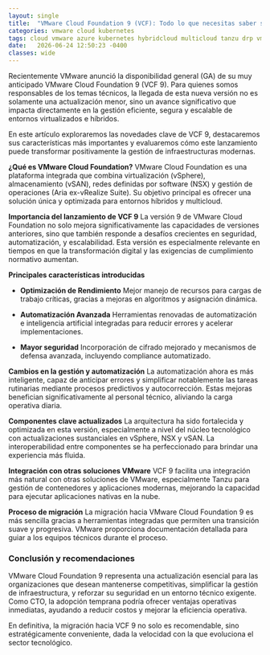 ```yaml
---
layout: single
title:  "VMware Cloud Foundation 9 (VCF): Todo lo que necesitas saber sobre la nueva versión"
categories: vmware cloud kubernetes
tags: cloud vmware azure kubernetes hybridcloud multicloud tanzu drp vmconaws nsx vrealize sddc gcp aria devops vcf
date:   2026-06-24 12:50:23 -0400
classes: wide
---
```


Recientemente VMware anunció la disponibilidad general (GA) de su muy anticipado VMware Cloud Foundation 9 (VCF 9). Para quienes somos responsables de los temas técnicos, la llegada de esta nueva versión no es solamente una actualización menor, sino un avance significativo que impacta directamente en la gestión eficiente, segura y escalable de entornos virtualizados e híbridos.

En este artículo exploraremos las novedades clave de VCF 9, destacaremos sus características más importantes y evaluaremos cómo este lanzamiento puede transformar positivamente la gestión de infraestructuras modernas.

**¿Qué es VMware Cloud Foundation?**
VMware Cloud Foundation es una plataforma integrada que combina virtualización (vSphere), almacenamiento (vSAN), redes definidas por software (NSX) y gestión de operaciones (Aria ex-vRealize Suite). Su objetivo principal es ofrecer una solución única y optimizada para entornos híbridos y multicloud.

**Importancia del lanzamiento de VCF 9**
La versión 9 de VMware Cloud Foundation no solo mejora significativamente las capacidades de versiones anteriores, sino que también responde a desafíos crecientes en seguridad, automatización, y escalabilidad. Esta versión es especialmente relevante en tiempos en que la transformación digital y las exigencias de cumplimiento normativo aumentan.

**Principales características introducidas**

- **Optimización de Rendimiento** 
  Mejor manejo de recursos para cargas de trabajo críticas, gracias a mejoras en algoritmos y asignación dinámica.

- **Automatización Avanzada**
  Herramientas renovadas de automatización e inteligencia artificial integradas para reducir errores y acelerar implementaciones.

- **Mayor seguridad**
  Incorporación de cifrado mejorado y mecanismos de defensa avanzada, incluyendo compliance automatizado.

**Cambios en la gestión y automatización**
La automatización ahora es más inteligente, capaz de anticipar errores y simplificar notablemente las tareas rutinarias mediante procesos predictivos y autocorrección. Estas mejoras benefician significativamente al personal técnico, aliviando la carga operativa diaria.

**Componentes clave actualizados**
La arquitectura ha sido fortalecida y optimizada en esta versión, especialmente a nivel del núcleo tecnológico con actualizaciones sustanciales en vSphere, NSX y vSAN. La interoperabilidad entre componentes se ha perfeccionado para brindar una experiencia más fluida.

**Integración con otras soluciones VMware**
VCF 9 facilita una integración más natural con otras soluciones de VMware, especialmente Tanzu para gestión de contenedores y aplicaciones modernas, mejorando la capacidad para ejecutar aplicaciones nativas en la nube.

**Proceso de migración**
La migración hacia VMware Cloud Foundation 9 es más sencilla gracias a herramientas integradas que permiten una transición suave y progresiva. VMware proporciona documentación detallada para guiar a los equipos técnicos durante el proceso.


### Conclusión y recomendaciones

VMware Cloud Foundation 9 representa una actualización esencial para las organizaciones que desean mantenerse competitivas, simplificar la gestión de infraestructura, y reforzar su seguridad en un entorno técnico exigente. Como CTO, la adopción temprana podría ofrecer ventajas operativas inmediatas, ayudando a reducir costos y mejorar la eficiencia operativa.

En definitiva, la migración hacia VCF 9 no solo es recomendable, sino estratégicamente conveniente, dada la velocidad con la que evoluciona el sector tecnológico.